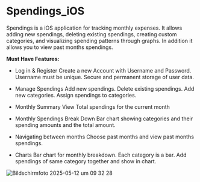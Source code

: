 # Spendings_iOS
Spendings is a iOS application for tracking monthly expenses. It allows adding new spendings, deleting existing spendings, creating custom categories, and visualizing spending patterns through graphs. In addition it allows you to view past months spendings.


**Must Have Features:**

- Log in & Register
Create a new Account with Username and Password.
Username must be unique.
Secure and permanent storage of user data.

- Manage Spendings
Add new spendings.
Delete existing spendings.
Add new categories.
Assign spendings to categories.

- Monthly Summary View
Total spendings for the current month

- Monthly Spendings Break Down
Bar chart showing categories and their spending amounts and the total amount.

- Navigating between months
Choose past months and view past months spendings.

- Charts
Bar chart for monthly breakdown.
Each category is a bar.
Add spendings of same category together and show in chart.


![Bildschirmfoto 2025-05-12 um 09 32 28](https://github.com/user-attachments/assets/710456d7-4583-43f6-a088-bced3896cba6)
